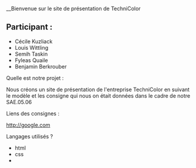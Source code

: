 __Bienvenue sur le site de présentation de TechniColor 


## Participant : 
- Cécile Kuzliack
- Louis Wittling
- Semih Taskin
- Fyleas Quaile
- Benjamin Berkrouber 

Quelle est notre projet :

Nous créons un site de présentation de l'entreprise TechniColor en suivant le modèle et les consigne qui nous 
on était données dans le cadre de notre SAE.05.06

Liens des consignes : 

http://google.com 



Langages utilisés ?

- html
- css 
- 
